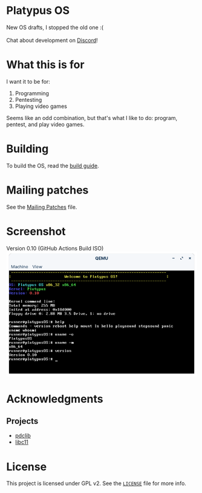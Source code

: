 # Platypus OS
New OS drafts, I stopped the old one :(
<br/><br/>
Chat about development on [Discord](https://discord.gg/t6keJw974q)!

# What this is for
I want it to be for:
1. Programming
2. Pentesting
3. Playing video games

Seems like an odd combination, but that's what I like to do: program, pentest, and play video games.

# Building
To build the OS, read the [build guide](docs/Building.md).

# Mailing patches
See the [Mailing Patches](docs/Mailing-Patches.md) file.

# Screenshot
Version 0.10 (GitHub Actions Build ISO)
![Image](screenshots/Screenshot-0.10.png)

# Acknowledgments
## Projects
- [pdclib](https://github.com/DevSolar/pdclib)
- [libc11](https://github.com/dryc/libc11)

# License
This project is licensed under GPL v2. See the [`LICENSE`](LICENSE) file for more info.
